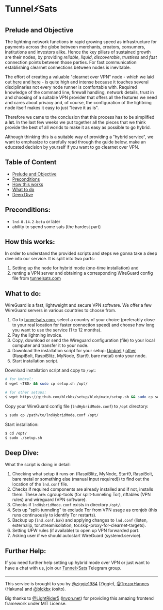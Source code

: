 # Tunnel⚡Sats

## Prelude and Objective ##
The lightning network functions in rapid growing speed as infrastructure for payments across the globe between merchants, creators, consumers, institutions and investors alike. Hence the key pillars of sustained growth are their nodes, by providing _reliable_, _liquid_, _discoverable_, _trustless_ and _fast_ connection points between those parties. For fast communication establishing clearnet connections between nodes is inevitable. 

The effort of creating a valuable "clearnet over VPN" node - which we laid out [here](https://blckbx.github.io/lnd-hybrid-mode/) and [here](https://github.com/TrezorHannes/Dual-LND-Hybrid-VPS) - is quite high and intense because it touches several disciplinaries not every node runner is comfortable with. Required knowledge of the command line, firewall handling, network details, trust in and choosing of a suitable VPN provider that offers all the features we need and cares about privacy and, of course, the configuration of the lightning node itself makes it easy to just "leave it as is".

Therefore we came to the conclusion that this process has to be simplified **a lot**. In the last few weeks we put together all the pieces that we think provide the best of all worlds to make it as easy as possible to go hybrid. 

Although thinking this is a suitable way of providing a "hybrid service", we want to emphasize to carefully read through the guide below, make an educated decision by yourself if you want to go clearnet over VPN.


## Table of Content ##

- [Prelude and Objective](#prelude-and-objective)
- [Preconditions](#preconditions)
- [How this works](#how-this-works)
- [What to do](#what-to-do)
- [Deep Dive](#deep-dive)


## Preconditions: ##

- `lnd-0.14.2-beta` or later
- ability to spend some sats (the hardest part)


## How this works: ##

In order to understand the provided scripts and steps we gonna take a deep dive into our service. It is split into two parts: 

1) Setting up the node for hybrid mode (one-time installation) and
2) renting a VPN server and obtaining a corresponding WireGuard config file from [tunnelsats.com](https://www.tunnelsats.com)


## What to do: ##

WireGuard is a fast, lightweight and secure VPN software. We offer a few WireGuard servers in various countries to choose from. 
1) Go to [tunnelsats.com](https://www.tunnelsats.com), select a country of your choice (preferably close to your real location for faster connection speed) and choose how long you want to use the service (1 to 12 months).
2) Pay the lightning invoice.
3) Copy, download or send the Wireguard configuration (file) to your local computer and transfer it to your node.
4) Download the installation script for your setup: [Umbrel](https://tbd) / [other](https://github.com/blckbx/setup/blob/main/setup.sh) (RaspiBolt, RaspiBlitz, MyNode, Start9, bare metal) onto your node.
5) Start installation script.

  Download installation script and copy to `/opt`:
  ```sh
  # for Umbrel:
  $ wget <TBD> && sudo cp setup.sh /opt/
  
  # for other setups:
  $ wget https://github.com/blckbx/setup/blob/main/setup.sh && sudo cp setup.sh /opt/
  ```
  Copy your WireGuard config file (`lndHybridMode.conf`) to `/opt` directory:
  ```sh
  $ sudo cp /path/to/lndHybridMode.conf /opt/
  ```
  Start installation:
  ```sh
  $ cd /opt/
  $ sudo ./setup.sh
  ```


## Deep Dive: ##

What the script is doing in detail:

1) Checking what setup it runs on (RaspiBlitz, MyNode, Start9, RaspiBolt, bare metal or something else (manual input required)) to find out the location of the `lnd.conf` file.
2) Checks if required components are already installed and if not, installs them. These are: cgroup-tools (for split-tunneling Tor), nftables (VPN rules) and wireguard (VPN software).
3) Checks if `lndHybridMode.conf` exists in directory `/opt/`.
4) Sets up "split-tunneling" to exclude Tor from VPN usage as cronjob (this runs continuously to identify Tor restarts).
5) Backup up (`lnd.conf.bak`) and applying changes to `lnd.conf` (listen, externalip, tor.streamisolation, tor.skip-proxy-for-clearnet-targets).
6) Setting UFW rules (if available) to open up VPN forwarded port.
7) Asking user if we should autostart WireGuard (systemd.service).


## Further Help: ##

If you need further help setting up hybrid mode over VPN 
or just want to have a chat with us, join our [Tunnel⚡Sats](https://t.me/+zJfm3gFjv7I5ZTBi) Telegram group.

____________________________________________________________

This service is brought to you by [@ziggie1984](https://github.com/ziggie1984) (Ziggie), [@TrezorHannes](https://github.com/TrezorHannes) (Hakuna) and [@blckbx](https://github.com/blckbx) (osito).

Big thanks to [@LightRider5](https://github.com/LightRider5) ([lnvpn.net](https://lnvpn.net)) 
for providing this amazing frontend framework under MIT License.

